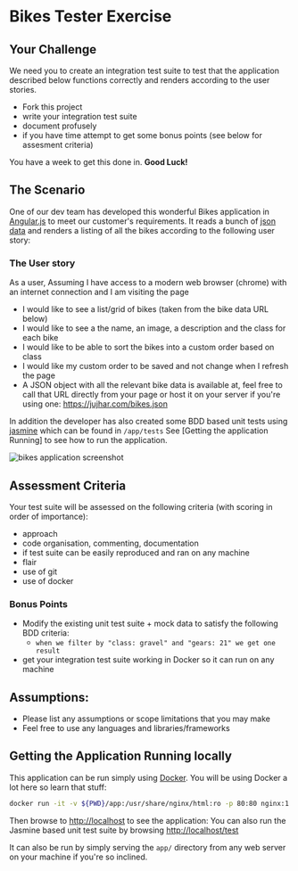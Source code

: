 # Bikes Tester Exercise

## Your Challenge
We need you to create an integration test suite to test that the application described below functions correctly and renders according to the user stories.  
- Fork this project
- write your integration test suite
- document profusely
- if you have time attempt to get some bonus points (see below for assesment criteria)

You have a week to get this done in.
**Good Luck!**

## The Scenario
One of our dev team has developed this wonderful Bikes application in [Angular.js](https://angularjs.org/) to meet our customer's requirements.
It reads a bunch of [json data](https://raw.githubusercontent.com/jujhars13/test-testers/master/app/bikes.json) and renders a listing of all the bikes according to the following user story:

### The User story
As a user, Assuming I have access to a modern web browser (chrome) with an internet connection and I am visiting the page

- I would like to see a list/grid of bikes (taken from the bike data URL below)
- I would like to see a the name, an image, a description and the class for each bike
- I would like to be able to sort the bikes into a custom order based on class
- I would like my custom order to be saved and not change when I refresh the page
- A JSON object with all the relevant bike data is available at, feel free to call that URL directly from your page or host it on your server if you're using one: https://jujhar.com/bikes.json

In addition the developer has also created some BDD based unit tests using [jasmine](https://jasmine.github.io/) which can be found in `/app/tests`
See [Getting the application Running] to see how to run the application.

![bikes application screenshot](https://raw.githubusercontent.com/jujhars13/test-testers/master/screenshot.png)

## Assessment Criteria
Your test suite will be assessed on the following criteria (with scoring in order of importance):

- approach
- code organisation, commenting, documentation
- if test suite can be easily reproduced and ran on any machine
- flair
- use of git
- use of docker

### Bonus Points
- Modify the existing unit test suite + mock data to satisfy the following BDD criteria:
    - `when we filter by "class: gravel" and "gears: 21" we get one result`
- get your integration test suite working in Docker so it can run on any machine

## Assumptions:
- Please list any assumptions or scope limitations that you may make
- Feel free to use any languages and libraries/frameworks

## Getting the Application Running locally

This application can be run simply using [Docker](https://www.docker.com/).  You will be using Docker a lot here so learn that stuff:

```bash
docker run -it -v ${PWD}/app:/usr/share/nginx/html:ro -p 80:80 nginx:1.13
````
Then browse to [http://localhost]() to see the application:
You can also run the Jasmine based unit test suite by browsing [http://localhost/test]() 

It can also be run by simply serving the `app/` directory from any web server on your machine if you're so inclined.